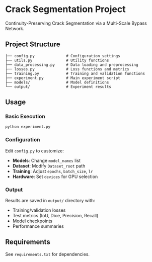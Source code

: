 # Crack Segmentation Project

Continuity-Preserving Crack Segmentation via a Multi-Scale Bypass Network.

## Project Structure

```
├── config.py              # Configuration settings
├── utils.py               # Utility functions
├── data_processing.py     # Data loading and preprocessing
├── losses.py              # Loss functions and metrics
├── training.py            # Training and validation functions
├── experiment.py          # Main experiment script
├── models/                # Model definitions
└── output/                # Experiment results
```

## Usage

### Basic Execution

```bash
python experiment.py
```

### Configuration

Edit `config.py` to customize:

- **Models**: Change `model_names` list
- **Dataset**: Modify `Dataset_root` path
- **Training**: Adjust `epochs`, `batch_size`, `lr`
- **Hardware**: Set `devices` for GPU selection

### Output

Results are saved in `output/` directory with:
- Training/validation losses
- Test metrics (IoU, Dice, Precision, Recall)
- Model checkpoints
- Performance summaries

## Requirements

See `requirements.txt` for dependencies. 
